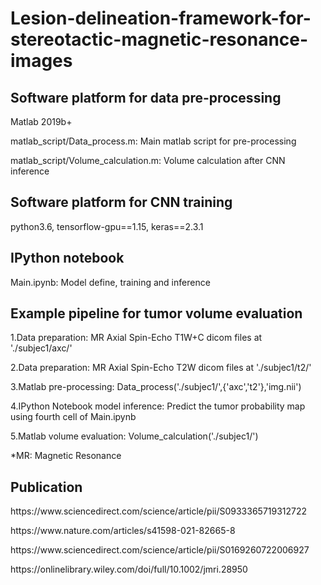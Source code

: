 # Lesion-delineation-framework-for-stereotactic-magnetic-resonance-images
 <h2> Software platform for data pre-processing</h2> 
 <p> Matlab 2019b+ </p>
 <p> matlab_script/Data_process.m: Main matlab script for pre-processing</p>
 <p> matlab_script/Volume_calculation.m: Volume calculation after CNN inference</p> 
 
 <h2> Software platform for CNN training</h2> 
 <p> python3.6, tensorflow-gpu==1.15, keras==2.3.1 </p>
 
 <h2> IPython notebook </h2>
 <p> Main.ipynb: Model define, training and inference </p>
 
 <h2> Example pipeline for tumor volume evaluation</h2> 
 <p> 1.Data preparation: MR Axial Spin-Echo T1W+C dicom files at './subjec1/axc/' </p>
 <p> 2.Data preparation: MR Axial Spin-Echo T2W dicom files at './subjec1/t2/' </p>
 <p> 3.Matlab pre-processing: Data_process('./subjec1/',{'axc','t2'},'img.nii') </p>
 <p> 4.IPython Notebook model inference: Predict the tumor probability map using fourth cell of Main.ipynb </p>
 <p> 5.Matlab volume evaluation: Volume_calculation('./subjec1/') </p>
 <p> *MR: Magnetic Resonance </p>
 
 <h2> Publication</h2>
 <p> https://www.sciencedirect.com/science/article/pii/S0933365719312722 </p>
 <p> https://www.nature.com/articles/s41598-021-82665-8 </p>
 <p> https://www.sciencedirect.com/science/article/pii/S0169260722006927 </p>
 <p> https://onlinelibrary.wiley.com/doi/full/10.1002/jmri.28950 </p>
